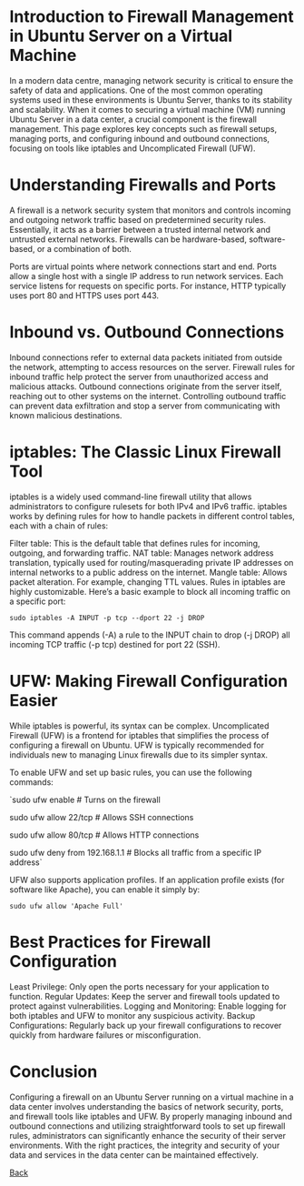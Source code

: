 # Introduction to Firewall Management in Ubuntu Server on a Virtual Machine

In a modern data centre, managing network security is critical to ensure the safety of data and applications. One of the most common operating systems used in these environments is Ubuntu Server, thanks to its stability and scalability. When it comes to securing a virtual machine (VM) running Ubuntu Server in a data center, a crucial component is the firewall management. This page explores key concepts such as firewall setups, managing ports, and configuring inbound and outbound connections, focusing on tools like iptables and Uncomplicated Firewall (UFW).

# Understanding Firewalls and Ports
A firewall is a network security system that monitors and controls incoming and outgoing network traffic based on predetermined security rules. Essentially, it acts as a barrier between a trusted internal network and untrusted external networks. Firewalls can be hardware-based, software-based, or a combination of both.

Ports are virtual points where network connections start and end. Ports allow a single host with a single IP address to run network services. Each service listens for requests on specific ports. For instance, HTTP typically uses port 80 and HTTPS uses port 443.

# Inbound vs. Outbound Connections
Inbound connections refer to external data packets initiated from outside the network, attempting to access resources on the server. Firewall rules for inbound traffic help protect the server from unauthorized access and malicious attacks.
Outbound connections originate from the server itself, reaching out to other systems on the internet. Controlling outbound traffic can prevent data exfiltration and stop a server from communicating with known malicious destinations.

# iptables: The Classic Linux Firewall Tool
iptables is a widely used command-line firewall utility that allows administrators to configure rulesets for both IPv4 and IPv6 traffic. iptables works by defining rules for how to handle packets in different control tables, each with a chain of rules:

Filter table: This is the default table that defines rules for incoming, outgoing, and forwarding traffic.
NAT table: Manages network address translation, typically used for routing/masquerading private IP addresses on internal networks to a public address on the internet.
Mangle table: Allows packet alteration. For example, changing TTL values.
Rules in iptables are highly customizable. Here’s a basic example to block all incoming traffic on a specific port:


`sudo iptables -A INPUT -p tcp --dport 22 -j DROP`

This command appends (-A) a rule to the INPUT chain to drop (-j DROP) all incoming TCP traffic (-p tcp) destined for port 22 (SSH).

# UFW: Making Firewall Configuration Easier
While iptables is powerful, its syntax can be complex. Uncomplicated Firewall (UFW) is a frontend for iptables that simplifies the process of configuring a firewall on Ubuntu. UFW is typically recommended for individuals new to managing Linux firewalls due to its simpler syntax.

To enable UFW and set up basic rules, you can use the following commands:


`sudo ufw enable               # Turns on the firewall

sudo ufw allow 22/tcp         # Allows SSH connections

sudo ufw allow 80/tcp         # Allows HTTP connections

sudo ufw deny from 192.168.1.1 # Blocks all traffic from a specific IP address`


UFW also supports application profiles. If an application profile exists (for software like Apache), you can enable it simply by:


`
sudo ufw allow 'Apache Full'
`

# Best Practices for Firewall Configuration
Least Privilege: Only open the ports necessary for your application to function.
Regular Updates: Keep the server and firewall tools updated to protect against vulnerabilities.
Logging and Monitoring: Enable logging for both iptables and UFW to monitor any suspicious activity.
Backup Configurations: Regularly back up your firewall configurations to recover quickly from hardware failures or misconfiguration.

# Conclusion
Configuring a firewall on an Ubuntu Server running on a virtual machine in a data center involves understanding the basics of network security, ports, and firewall tools like iptables and UFW. By properly managing inbound and outbound connections and utilizing straightforward tools to set up firewall rules, administrators can significantly enhance the security of their server environments. With the right practices, the integrity and security of your data and services in the data center can be maintained effectively.





[Back](https://github.com/hmislk/hmis/wiki/Server-Management)